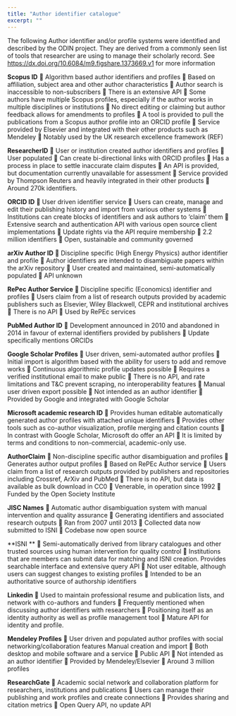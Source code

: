 ```yaml
---
title: "Author identifier catalogue"
excerpt: ""
---
```

The following Author identifier and/or profile systems were identified and described by the ODIN project.  They are derived from a commonly seen list of tools that researcher are using to manage their scholarly record.  See https://dx.doi.org/10.6084/m9.figshare.1373669.v1 for more information

**Scopus ID**
 Algorithm based author identifiers and profiles 
 Based on affiliation, subject area and other author characteristics  Author search is inaccessible to non-subscribers 
 There is an extensive API 
 Some authors have multiple Scopus profiles, especially if the author works
in multiple disciplines or institutions 
 No direct editing or claiming but author feedback allows for amendments
to profiles 
 A tool is provided to pull the publications from a Scopus author profile into an ORCID profile
 Service provided by Elsevier and integrated with their other products such as Mendeley
 Notably used by the UK research excellence framework (REF)

**ResearcherID**
 User or institution created author identifiers and profiles 
 User populated
 Can create bi-directional links with ORCID profiles 
 Has a process in place to settle inaccurate claim disputes 
 An API is provided, but documentation currently unavailable for assessment
 Service provided by Thompson Reuters and heavily integrated in their
other products 
 Around 270k identifiers.

**ORCID ID**
 User driven identifier service
 Users can create, manage and edit their publishing history and import from various other systems 
 Institutions can create blocks of identifiers and ask authors to ‘claim’ them
 Extensive search and authentication API with various open source client implementations 
 Update rights via the API require membership
 2.2 million identifiers
 Open, sustainable and community governed

**arXiv Author ID**
 Discipline specific (High Energy Physics) author identifier and profile
 Author identifiers are intended to disambiguate papers within the arXiv
repository
 User created and maintained, semi-automatically populated
 API unknown

**RePec Author Service**
 Discipline specific (Economics) identifier and profiles
 Users claim from a list of research outputs provided by academic publishers such as Elsevier, Wiley Blackwell, CEPR and institutional archives 
 There is no API 
 Used by RePEc services

**PubMed Author ID**
 Development announced in 2010 and abandoned in 2014 in favour of external identifiers provided by publishers 
 Update specifically mentions ORCIDs

**Google Scholar Profiles**
 User driven, semi-automated author profiles 
 Initial import is algorithm based with the ability for users to add and remove works
 Continuous algorithmic profile updates possible
 Requires a verified institutional email to make public
 There is no API, and rate limitations and T&C prevent scraping, no interoperability features 
 Manual user driven export possible
 Not intended as an author identifier 
 Provided by Google and integrated with Google Scholar

**Microsoft academic research ID**
 Provides human editable automatically generated author profiles with attached unique identifiers 
 Provides other tools such as co-author visualization, profile merging and citation counts 
 In contrast with Google Scholar, Microsoft do offer an API 
 It is limited by terms and conditions to non-commercial, academic-only use.

**AuthorClaim**
 Non-discipline specific author disambiguation and profiles 
 Generates author output profiles 
 Based on RePEc Author service
 Users claim from a list of research outputs provided by publishers and repositories including Crossref, ArXiv and PubMed
 There is no API, but data is available as bulk download in CC0
 Venerable, in operation since 1992
 Funded by the Open Society Institute

**JISC Names**
 Automatic author disambiguation system with manual intervention and
quality assurance
 Generating identifiers and associated research outputs 
 Ran from 2007 until 2013
 Collected data now submitted to ISNI 
 Codebase now open source

**ISNI **
 Semi-automatically derived from library catalogues and other trusted sources using human intervention for quality control 
 Institutions that are members can submit data for matching and ISNI creation. Provides searchable interface and extensive query API 
 Not user editable, although users can suggest changes to existing profiles 
 Intended to be an authoritative source of authorship identifiers

**Linkedin**
 Used to maintain professional resume and publication lists, and network with co-authors and funders 
 Frequently mentioned when discussing author identifiers with researchers 
 Positioning itself as an identity authority as well as profile management tool 
 Mature API for identity and profile.

**Mendeley Profiles**
 User driven and populated author profiles with social networking/collaboration features Manual creation and import 
 Both desktop and mobile software and a service
 Public API 
 Not intended as an author identifier 
 Provided by Mendeley/Elsevier 
 Around 3 million profiles

**ResearchGate**
 Academic social network and collaboration platform for researchers, institutions and publications 
 Users can manage their publishing and work profiles and create connections 
 Provides sharing and citation metrics 
 Open Query API, no update API